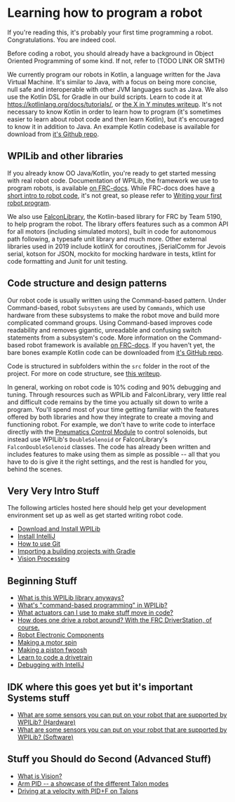 # Learning how to program a robot

If you're reading this, it's probably your first time programming a robot. Congratulations. You are indeed cool.

Before coding a robot, you should already have a background in Object Oriented Programming of some kind. If not, refer to (TODO LINK OR SMTH)

We currently program our robots in Kotlin, a language written for the Java Virtual Machine. It's similar to Java, with a focus on being more concise, null safe and interoperable with other JVM languages such as Java. We also use the Kotlin DSL for Gradle in our build scripts. Learn to code it at https://kotlinlang.org/docs/tutorials/, or [the X in Y minutes writeup](https://learnxinyminutes.com/docs/kotlin/). It's not necessary to know Kotlin in order to learn how to program (it's sometimes easier to learn about robot code and then learn Kotlin), but it's encouraged to know it in addition to Java. An example Kotlin codebase is available for download from [it's Github repo](https://github.com/BREAD5940/Kotlin-Example).

## WPILib and other libraries

If you already know OO Java/Kotlin, you're ready to get started messing with real robot code. Documentation of WPILib, the framework we use to program robots, is available [on FRC-docs](https://frc-docs.readthedocs.io/en/latest/index.html). While FRC-docs does have [a short intro to robot code](https://frc-docs.readthedocs.io/en/latest/docs/software/getting-started-with-benchtop/creating-benchtop-test-program-cpp-java.html), it's not great, so please refer to [Writing your first robot program](docs/guides/generalRobot/codeARobot/driving).

We also use [FalconLibrary](docs/guides/falconlib/intro), the Kotlin-based library for FRC by Team 5190, to help program the robot. The library offers features such as a common API for all motors (including simulated motors), built in code for autonomous path following, a typesafe unit library and much more. Other external libraries used in 2019 include kotlinX for coroutines, jSerialComm for Jevois serial, kotson for JSON, mockito for mocking hardware in tests, ktlint for code formatting and Junit for unit testing.

## Code structure and design patterns

Our robot code is usually written using the Command-based pattern. Under Command-based, robot `Subsystems` are used by `Commands`, which use hardware from these subsystems to make the robot move and build more complicated command groups. Using Command-based improves code readability and removes gigantic, unreadable and confusing switch statements from a subsystem's code. More information on the Command-based robot framework is available [on FRC-docs](https://frc-docs.readthedocs.io/en/latest/docs/software/commandbased/index.html). If you haven't yet, the bare bones example Kotlin code can be downloaded from [it's GitHub repo](https://github.com/BREAD5940/Kotlin-Example).

Code is structured in subfolders within the `src` folder in the root of the project. For more on code structure, see [this writeup](docs/guides/codeStructure).

In general, working on robot code is 10% coding and 90% debugging and tuning. Through resources such as WPILib and FalconLibrary, very little real and difficult code remains by the time you actually sit down to write a program. You'll spend most of your time getting familiar with the features offered by both libraries and how they integrate to create a moving and functioning robot. For example, we don't have to write code to interface directly with the [Pneumatics Control Module](https://frc-docs.readthedocs.io/en/latest/docs/software/actuators/pneumatics.html) to control solenoids, but instead use WPILib's `DoubleSolenoid` or FalconLibrary's `FalconDoubleSolenoid` classes. The code has already been written and includes features to make using them as simple as possible -- all that you have to do is give it the right settings, and the rest is handled for you, behind the scenes.

## Very Very Intro Stuff

The following articles hosted here should help get your development environment set up as well as get started writing robot code.

- [Download and Install WPILib](https://github.com/wpilibsuite/allwpilib/releases)
- [Install IntelliJ](https://www.jetbrains.com/idea/download)
- [How to use Git](docs/guides/generalRobot/git)
- [Importing a building projects with Gradle](docs/guides/generalRobot/introToGradle)
- [Vision Processing](docs/guides/generalRobot/vision)

## Beginning Stuff
- [What is this WPILib library anyways?](https://frc-docs.readthedocs.io/en/latest/docs/software/wpilib-overview/what-is-wpilib.html)
- [What's "command-based programming" in WPILib?](https://frc-docs.readthedocs.io/en/latest/docs/software/commandbased/what-is-command-based.html)
- [What actuators can I use to make stuff move in code?](https://frc-docs.readthedocs.io/en/latest/docs/software/actuators/overview.html)
- [How does one drive a robot around? With the FRC DriverStation, of course.](https://frc-docs.readthedocs.io/en/latest/docs/software/driverstation/index.html)
- [Robot Electronic Components](https://frc-docs.readthedocs.io/en/latest/docs/hardware/getting-started/control-system-hardware.html)
- [Making a motor spin](https://frc-docs.readthedocs.io/en/latest/docs/software/actuators/using-speed-controllers.html)
- [Making a piston fwoosh](https://frc-docs.readthedocs.io/en/latest/docs/software/actuators/pneumatics.html)
- [Learn to code a drivetrain](docs/guides/generalRobot/codeARobot/driving)
- [Debugging with IntelliJ](docs/guides/generalRobot/debug)

## IDK where this goes yet but it's important Systems stuff
- [What are some sensors you can put on your robot that are supported by WPILib? (Hardware)](https://frc-docs.readthedocs.io/en/latest/docs/hardware/sensors/index.html)
- [What are some sensors you can put on your robot that are supported by WPILib? (Software)](https://frc-docs.readthedocs.io/en/latest/docs/software/sensors/index.html)

## Stuff you Should do Second (Advanced Stuff)
- [What is Vision?](docs/guides/generalRobot/vision)
- [Arm PID -- a showcase of the different Talon modes](docs/guides/generalRobot/codeARobot/basicArm)
- [Driving at a velocity with PID+F on Talons](docs/guides/generalRobot/codeARobot/driveVeloPid)